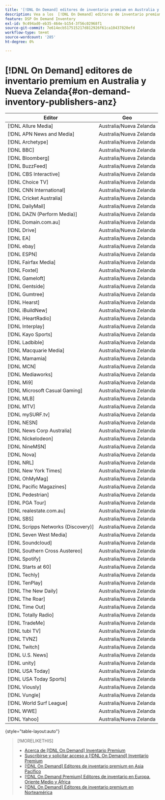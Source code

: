 ```yaml
---
title: '[!DNL On Demand] editores de inventario premium en Australia y Nueva Zelanda'
description: Vea a los  [!DNL On Demand] editores de inventario premium disponibles en Australia y Nueva Zelanda.
feature: DSP On Demand Inventory
exl-id: 9c494ad0-eb35-464e-b154-3f56c02968f1
source-git-commit: 7e614ecb517515217d812926f61ca10437820efd
workflow-type: tm+mt
source-wordcount: '285'
ht-degree: 0%

---
```


# [!DNL On Demand] editores de inventario premium en Australia y Nueva Zelanda{#on-demand-inventory-publishers-anz}

<!-- get from Amanda Cabrera <acabrera@adobe.com> -->

| Editor | Geo |
|------------------------------|--------------|
| [!DNL Allure Media] | Australia/Nueva Zelanda |
| [!DNL APN News and Media] | Australia/Nueva Zelanda |
| [!DNL Archetype] | Australia/Nueva Zelanda |
| [!DNL BBC] | Australia/Nueva Zelanda |
| [!DNL Bloomberg] | Australia/Nueva Zelanda |
| [!DNL BuzzFeed] | Australia/Nueva Zelanda |
| [!DNL CBS Interactive] | Australia/Nueva Zelanda |
| [!DNL Choice TV] | Australia/Nueva Zelanda |
| [!DNL CNN International] | Australia/Nueva Zelanda |
| [!DNL Cricket Australia] | Australia/Nueva Zelanda |
| [!DNL DailyMail] | Australia/Nueva Zelanda |
| [!DNL DAZN (Perform Media)] | Australia/Nueva Zelanda |
| [!DNL Domain.com.au] | Australia/Nueva Zelanda |
| [!DNL Drive] | Australia/Nueva Zelanda |
| [!DNL EA] | Australia/Nueva Zelanda |
| [!DNL ebay] | Australia/Nueva Zelanda |
| [!DNL ESPN] | Australia/Nueva Zelanda |
| [!DNL Fairfax Media] | Australia/Nueva Zelanda |
| [!DNL Foxtel] | Australia/Nueva Zelanda |
| [!DNL Gameloft] | Australia/Nueva Zelanda |
| [!DNL Gentside] | Australia/Nueva Zelanda |
| [!DNL Gumtree] | Australia/Nueva Zelanda |
| [!DNL Hearst] | Australia/Nueva Zelanda |
| [!DNL iBuildNew] | Australia/Nueva Zelanda |
| [!DNL iHeartRadio] | Australia/Nueva Zelanda |
| [!DNL Interplay] | Australia/Nueva Zelanda |
| [!DNL Kayo Sports] | Australia/Nueva Zelanda |
| [!DNL Ladbible] | Australia/Nueva Zelanda |
| [!DNL Macquarie Media] | Australia/Nueva Zelanda |
| [!DNL Mamamia] | Australia/Nueva Zelanda |
| [!DNL MCN] | Australia/Nueva Zelanda |
| [!DNL Mediaworks] | Australia/Nueva Zelanda |
| [!DNL Mi9] | Australia/Nueva Zelanda |
| [!DNL Microsoft Casual Gaming] | Australia/Nueva Zelanda |
| [!DNL MLB] | Australia/Nueva Zelanda |
| [!DNL MTV] | Australia/Nueva Zelanda |
| [!DNL mySURF.tv] | Australia/Nueva Zelanda |
| [!DNL NESN] | Australia/Nueva Zelanda |
| [!DNL News Corp Australia] | Australia/Nueva Zelanda |
| [!DNL Nickelodeon] | Australia/Nueva Zelanda |
| [!DNL NineMSN] | Australia/Nueva Zelanda |
| [!DNL Nova] | Australia/Nueva Zelanda |
| [!DNL NRL] | Australia/Nueva Zelanda |
| [!DNL New York Times] | Australia/Nueva Zelanda |
| [!DNL OhMyMag] | Australia/Nueva Zelanda |
| [!DNL Pacific Magazines] | Australia/Nueva Zelanda |
| [!DNL Pedestrian] | Australia/Nueva Zelanda |
| [!DNL PGA Tour] | Australia/Nueva Zelanda |
| [!DNL realestate.com.au] | Australia/Nueva Zelanda |
| [!DNL SBS] | Australia/Nueva Zelanda |
| [!DNL Scripps Networks (Discovery)] | Australia/Nueva Zelanda |
| [!DNL Seven West Media] | Australia/Nueva Zelanda |
| [!DNL Soundcloud] | Australia/Nueva Zelanda |
| [!DNL Southern Cross Austereo] | Australia/Nueva Zelanda |
| [!DNL Spotify] | Australia/Nueva Zelanda |
| [!DNL Starts at 60] | Australia/Nueva Zelanda |
| [!DNL Techly] | Australia/Nueva Zelanda |
| [!DNL TenPlay] | Australia/Nueva Zelanda |
| [!DNL The New Daily] | Australia/Nueva Zelanda |
| [!DNL The Roar] | Australia/Nueva Zelanda |
| [!DNL Time Out] | Australia/Nueva Zelanda |
| [!DNL Totally Radio] | Australia/Nueva Zelanda |
| [!DNL TradeMe] | Australia/Nueva Zelanda |
| [!DNL tubi TV] | Australia/Nueva Zelanda |
| [!DNL TVNZ] | Australia/Nueva Zelanda |
| [!DNL Twitch] | Australia/Nueva Zelanda |
| [!DNL U.S. News] | Australia/Nueva Zelanda |
| [!DNL unity] | Australia/Nueva Zelanda |
| [!DNL USA Today] | Australia/Nueva Zelanda |
| [!DNL USA Today Sports] | Australia/Nueva Zelanda |
| [!DNL Viously] | Australia/Nueva Zelanda |
| [!DNL Vungle] | Australia/Nueva Zelanda |
| [!DNL World Surf League] | Australia/Nueva Zelanda |
| [!DNL WWE] | Australia/Nueva Zelanda |
| [!DNL Yahoo] | Australia/Nueva Zelanda |

{style="table-layout:auto"}

>[!MORELIKETHIS]
>
>* [Acerca de [!DNL On Demand] Inventario Premium](on-demand-inventory-about.md)
>* [Suscribirse y solicitar acceso a [!DNL On Demand] Inventario Premium](on-demand-inventory-subscribe.md)
>* [[!DNL On Demand] Editores de inventario premium en Asia Pacífico](on-demand-inventory-publishers-apac.md)
>* [[!DNL On Demand Premium] Editores de inventario en Europa, Oriente Medio y África](on-demand-inventory-publishers-emea.md)
>* [[!DNL On Demand] Editores de inventario premium en Norteamérica](on-demand-inventory-publishers-na.md)
